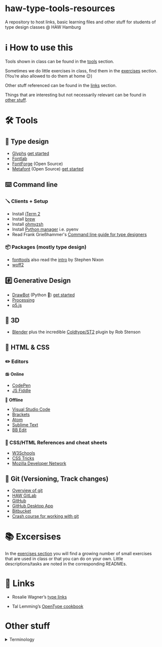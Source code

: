 # haw-type-tools-resources
A repository to host links, basic learning files and other stuff for students of type design classes @ HAW Hamburg

# ℹ️ How to use this
Tools shown in class can be found in the [tools](#%EF%B8%8F-tools) section.

Sometimes we do little exercises in class, find them in the [exercises](#-excersises) section. (You’re also allowed to do them at home 😉)

Other stuff referenced can be found in the [links](#-links) section.

Things that are interesting but not necessarily relevant can be found in [other stuff](#other-stuff).

# 🛠️ Tools

## 🔡 Type design
- [Glyphs](https://glyphsapp.com/buy) [get started](/glyphs)
- [Fontlab](https://www.fontlab.com/font-editor/fontlab/)
- [FontForge](https://fontforge.org/en-US/downloads/) (Open Source)
- [Metafont](https://www.ctan.org/pkg/metafont) (Open Source) [get started](/metafont)

## ⌨️ Command line

### 🪛 Clients + Setup
- Install [iTerm 2](https://iterm2.com/)
- Install [brew](https://brew.sh/)
- Install [ohmyzsh](https://ohmyz.sh/)
- Install [Python manager](https://formulae.brew.sh/formula/pyenv#default) i.e. pyenv
- Read Frank Grießhammer's [Command line guide for type designers](https://github.com/frankrolf/git-for-type-designers)

### 📦 Packages (mostly type design)
- [fonttools](https://github.com/fonttools/fonttools) also read the [intro](https://github.com/arrowtype/fonttools-intro) by Stephen Nixon 
- [woff2](https://github.com/google/woff2)

## #️⃣ Generative Design
- [DrawBot](https://drawbot.com/) (Python 🐍) [get started](/drawbot-samples)
- [Processing](https://processing.org/)
- [p5.js](https://editor.p5js.org/)

## 🧊 3D
- [Blender](https://www.blender.org/download/) plus the incredible [Coldtype/ST2](https://github.com/coldtype/st2/releases) plugin by Rob Stenson


## 📠 HTML & CSS

### ✏️ Editors

📻️ **Online**

- [CodePen](https://codepen.io/pen/)
- [JS Fiddle](https://jsfiddle.net/)

🔌 **Offline**

- [Visual Studio Code](https://code.visualstudio.com/)
- [Brackets](https://brackets.io/)
- [Atom](https://atom.io/)
- [Sublime Text](https://www.sublimetext.com/)
- [BB Edit](https://www.barebones.com/products/bbedit/)

### 📃 CSS/HTML References and cheat sheets

- [W3Schools](https://www.w3schools.com/)
- [CSS Tricks](https://css-tricks.com/)
- [Mozilla Developer Network](https://developer.mozilla.org/en-US/docs/Web)

## 💾 Git (Versioning, Track changes)

- [Overview of git](https://git-scm.com/)
- [HAW GitLab](https://git.haw-hamburg.de/)
- [GitHub](https://github.com/)
- [GitHub Desktop App](https://desktop.github.com/)
- [Bitbucket](https://bitbucket.org/)
- [Crash course for working with git](https://coderefinery.github.io/github-without-command-line/)

# 📚 Excersises
In the [exercises section](/exercises) you will find a growing number of small exercises that are used in class or that you can do on your own. Little descriptions/tasks are noted in the corresponding READMEs.

# 🔗 Links

- Rosalie Wagner’s <a href="http://www.rosaliewagner.com/type-links/" target="_blank">type links</a>

- Tal Lemming’s [OpenType cookbook](https://opentypecookbook.com/)

# Other stuff

<details><summary>Terminology</summary>

It can sometimes be hard to find your way around type terminology. Here are some explanations of the acronyms, abbreviations and intricacies of the type world.

HOI — higher order interpolation

LSB — Left Side Bearing

OT — OpenType

RSB — Right Side Bearing

</details>
